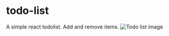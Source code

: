 # todo-list
A simple react todolist. Add and remove items.
![Todo list image](https://raw.githubusercontent.com/jeffkillian/todo-list/public/images/ToDoList.png)

